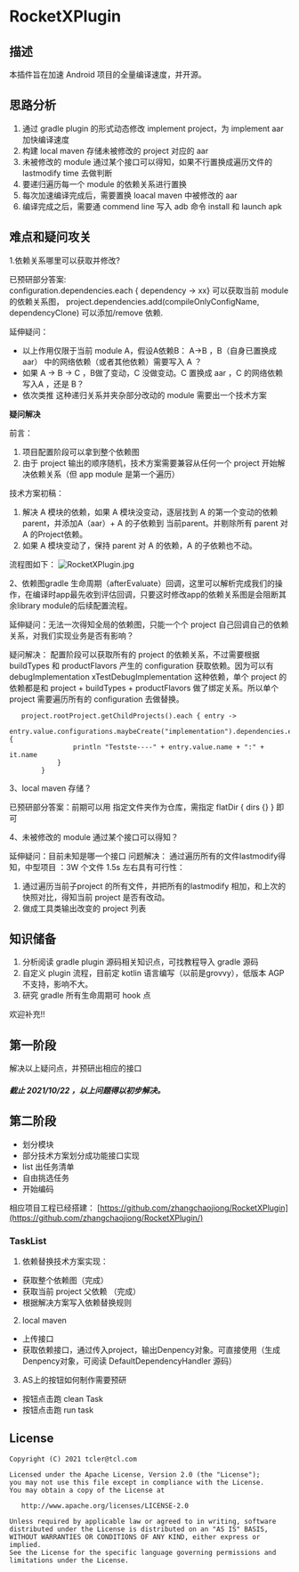 # RocketXPlugin

## 描述
本插件旨在加速 Android 项目的全量编译速度，并开源。


## 思路分析
1. 通过 gradle plugin 的形式动态修改 implement project，为 implement aar 加快编译速度
2. 构建 local maven 存储未被修改的 project 对应的 aar
3. 未被修改的 module 通过某个接口可以得知，如果不行置换成遍历文件的 lastmodify time 去做判断
4. 要递归遍历每一个 module 的依赖关系进行置换
5. 每次加速编译完成后，需要置换 loacal maven 中被修改的 aar
6. 编译完成之后，需要通 commend line 写入 adb 命令 install 和 launch apk



## 难点和疑问攻关
1.依赖关系哪里可以获取并修改?

已预研部分答案:  
configuration.dependencies.each { dependency -> xx} 可以获取当前 module 的依赖关系图，
 project.dependencies.add(compileOnlyConfigName, dependencyClone) 可以添加/remove 依赖.
 
 延伸疑问：
-  以上作用仅限于当前 module A，假设A依赖B： A->B ，B（自身已置换成 aar） 中的网络依赖（或者其他依赖）需要写入 A ？
- 如果 A -> B -> C ，B做了变动，C 没做变动。C 置换成 aar ，C 的网络依赖写入A ，还是 B？
- 依次类推 这种递归关系并夹杂部分改动的 module 需要出一个技术方案

**疑问解决**

前言：
1. 项目配置阶段可以拿到整个依赖图
2. 由于 project 输出的顺序随机，技术方案需要兼容从任何一个 project 开始解决依赖关系（但 app module 是第一个遍历）

技术方案初稿：
1. 解决 A 模块的依赖，如果 A 模块没变动，逐层找到 A 的第一个变动的依赖parent，并添加A（aar）+ A 的子依赖到 当前parent。并剔除所有 parent 对 A 的Project依赖。
2. 如果 A 模块变动了，保持 parent 对 A 的依赖，A 的子依赖也不动。

流程图如下：
![RocketXPlugin.jpg](https://upload-images.jianshu.io/upload_images/2788235-f369b3ba2bf9d1bc.jpg?imageMogr2/auto-orient/strip%7CimageView2/2/w/1240)


2、依赖图gradle 生命周期（afterEvaluate）回调，这里可以解析完成我们的操作，在编译时app最先收到评估回调，只要这时修改app的依赖关系图是会阻断其余library module的后续配置流程。

延伸疑问：无法一次得知全局的依赖图，只能一个个 project 自己回调自己的依赖关系，对我们实现业务是否有影响？

疑问解决：
配置阶段可以获取所有的 project 的依赖关系，不过需要根据 buildTypes 和 productFlavors 产生的 configuration 获取依赖。因为可以有 debugImplementation xTestDebugImplementation 这种依赖，单个 project 的依赖都是和 project + buildTypes + productFlavors  做了绑定关系。所以单个project 需要遍历所有的 configuration 去做替换。
```
   project.rootProject.getChildProjects().each { entry ->
            entry.value.configurations.maybeCreate("implementation").dependencies.each {
                println "Testste----" + entry.value.name + ":" + it.name
            }
        }
```



3、local maven 存储？

已预研部分答案：前期可以用 指定文件夹作为仓库，需指定   flatDir { dirs {} } 即可

4、未被修改的 module 通过某个接口可以得知？

延伸疑问：目前未知是哪一个接口
问题解决：
通过遍历所有的文件lastmodify得知，中型项目 ：3W 个文件 1.5s 左右具有可行性：
1. 通过遍历当前子project 的所有文件，并把所有的lastmodify 相加，和上次的快照对比，得知当前 project 是否有改动。
2. 做成工具类输出改变的 project 列表



## 知识储备
1. 分析阅读 gradle plugin 源码相关知识点，可找教程导入 gradle 源码
2. 自定义 plugin 流程，目前定 kotlin 语言编写（以前是grovvy），低版本 AGP 不支持，影响不大。
3. 研究 gradle 所有生命周期可 hook 点

欢迎补充!!



## 第一阶段
解决以上疑问点，并预研出相应的接口

##### 截止 2021/10/22 ，以上问题得以初步解决。

## 第二阶段

- 划分模块
- 部分技术方案划分成功能接口实现
- list 出任务清单
- 自由挑选任务
- 开始编码

相应项目工程已经搭建：
[https://github.com/zhangchaojiong/RocketXPlugin](https://github.com/zhangchaojiong/RocketXPlugin/)

### TaskList
1. 依赖替换技术方案实现：
- 获取整个依赖图（完成）
- 获取当前 project 父依赖 （完成）
- 根据解决方案写入依赖替换规则
2. local maven
- 上传接口
- 获取依赖接口，通过传入project，输出Denpency对象。可直接使用（生成 Denpency对象，可阅读 DefaultDependencyHandler 源码）
3. AS上的按钮如何制作需要预研
- 按钮点击跑 clean Task
- 按钮点击跑 run task



## License

```
Copyright (C) 2021 tcler@tcl.com

Licensed under the Apache License, Version 2.0 (the "License");
you may not use this file except in compliance with the License.
You may obtain a copy of the License at

   http://www.apache.org/licenses/LICENSE-2.0

Unless required by applicable law or agreed to in writing, software
distributed under the License is distributed on an "AS IS" BASIS,
WITHOUT WARRANTIES OR CONDITIONS OF ANY KIND, either express or implied.
See the License for the specific language governing permissions and
limitations under the License.
